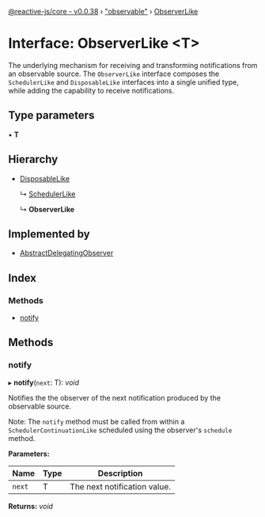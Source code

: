 [@reactive-js/core - v0.0.38](../README.md) › ["observable"](../modules/_observable_.md) › [ObserverLike](_observable_.observerlike.md)

# Interface: ObserverLike <**T**>

The underlying mechanism for receiving and transforming notifications from an
observable source. The `ObserverLike` interface composes the `SchedulerLike` and
`DisposableLike` interfaces into a single unified type, while adding the capability
to receive notifications.

## Type parameters

▪ **T**

## Hierarchy

* [DisposableLike](_disposable_.disposablelike.md)

  ↳ [SchedulerLike](_scheduler_.schedulerlike.md)

  ↳ **ObserverLike**

## Implemented by

* [AbstractDelegatingObserver](../classes/_observable_.abstractdelegatingobserver.md)

## Index

### Methods

* [notify](_observable_.observerlike.md#notify)

## Methods

###  notify

▸ **notify**(`next`: T): *void*

Notifies the the observer of the next notification produced by the observable source.

Note: The `notify` method must be called from within a `SchedulerContinuationLike`
scheduled using the observer's `schedule` method.

**Parameters:**

Name | Type | Description |
------ | ------ | ------ |
`next` | T | The next notification value.  |

**Returns:** *void*
